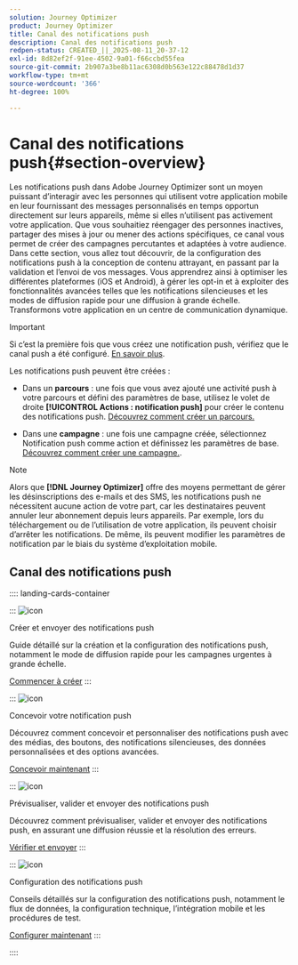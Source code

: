 ```yaml
---
solution: Journey Optimizer
product: Journey Optimizer
title: Canal des notifications push
description: Canal des notifications push
redpen-status: CREATED_||_2025-08-11_20-37-12
exl-id: 8d82ef2f-91ee-4502-9a01-f66ccbd55fea
source-git-commit: 2b907a3be8b11ac6308d0b563e122c88478d1d37
workflow-type: tm+mt
source-wordcount: '366'
ht-degree: 100%

---
```


# Canal des notifications push{#section-overview}

Les notifications push dans Adobe Journey Optimizer sont un moyen puissant d’interagir avec les personnes qui utilisent votre application mobile en leur fournissant des messages personnalisés en temps opportun directement sur leurs appareils, même si elles n’utilisent pas activement votre application. Que vous souhaitiez réengager des personnes inactives, partager des mises à jour ou mener des actions spécifiques, ce canal vous permet de créer des campagnes percutantes et adaptées à votre audience. Dans cette section, vous allez tout découvrir, de la configuration des notifications push à la conception de contenu attrayant, en passant par la validation et l’envoi de vos messages. Vous apprendrez ainsi à optimiser les différentes plateformes (iOS et Android), à gérer les opt-in et à exploiter des fonctionnalités avancées telles que les notifications silencieuses et les modes de diffusion rapide pour une diffusion à grande échelle. Transformons votre application en un centre de communication dynamique.

>[!IMPORTANT]
>
>Si c’est la première fois que vous créez une notification push, vérifiez que le canal push a été configuré. [En savoir plus](../using/push/push-configuration.md).


Les notifications push peuvent être créées :

* Dans un **parcours** : une fois que vous avez ajouté une activité push à votre parcours et défini des paramètres de base, utilisez le volet de droite **[!UICONTROL Actions : notification push]** pour créer le contenu des notifications push. [Découvrez comment créer un parcours.](../using/building-journeys/journey-gs.md)

* Dans une **campagne** : une fois une campagne créée, sélectionnez Notification push comme action et définissez les paramètres de base. [Découvrez comment créer une campagne.](../using/campaigns/create-campaign.md#configure).


>[!NOTE]
>
>Alors que **[!DNL Journey Optimizer]** offre des moyens permettant de gérer les désinscriptions des e-mails et des SMS, les notifications push ne nécessitent aucune action de votre part, car les destinataires peuvent annuler leur abonnement depuis leurs appareils. Par exemple, lors du téléchargement ou de l’utilisation de votre application, ils peuvent choisir d’arrêter les notifications. De même, ils peuvent modifier les paramètres de notification par le biais du système d’exploitation mobile.


## Canal des notifications push

:::: landing-cards-container

:::
![icon](https://cdn.experienceleague.adobe.com/icons/circle-play.svg)

Créer et envoyer des notifications push

Guide détaillé sur la création et la configuration des notifications push, notamment le mode de diffusion rapide pour les campagnes urgentes à grande échelle.

[Commencer à créer](../using/push/create-push.md)
:::

:::
![icon](https://cdn.experienceleague.adobe.com/icons/puzzle-piece.svg?lang=fr)

Concevoir votre notification push

Découvrez comment concevoir et personnaliser des notifications push avec des médias, des boutons, des notifications silencieuses, des données personnalisées et des options avancées.

[Concevoir maintenant](../using/push/design-push.md)
:::

:::
![icon](https://cdn.experienceleague.adobe.com/icons/list-check.svg)

Prévisualiser, valider et envoyer des notifications push

Découvrez comment prévisualiser, valider et envoyer des notifications push, en assurant une diffusion réussie et la résolution des erreurs.

[Vérifier et envoyer](../using/push/send-push.md)
:::

:::
![icon](https://cdn.experienceleague.adobe.com/icons/gear.svg?lang=fr)

Configuration des notifications push

Conseils détaillés sur la configuration des notifications push, notamment le flux de données, la configuration technique, l’intégration mobile et les procédures de test.

[Configurer maintenant](../using/push/push-configuration.md)
:::

::::
